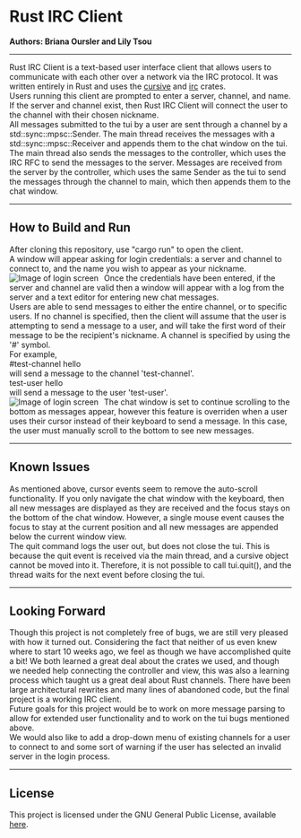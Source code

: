 # Rust IRC Client
**Authors: Briana Oursler and Lily Tsou**
<hr>
Rust IRC Client is a text-based user interface client that allows users to communicate with each other over a network via the IRC protocol. It was written entirely in 
Rust and uses the <a href="https://github.com/gyscos/cursive">cursive</a> and <a href="https://github.com/aatxe/irc">irc</a> crates.<br>
Users running this client are prompted to enter a server, channel, and name. If the server and channel exist, then Rust IRC Client will connect the user
to the channel with their chosen nickname. <br>
All messages submitted to the tui by a user are sent through a channel by a std::sync::mpsc::Sender. The main thread receives the messages with a 
std::sync::mpsc::Receiver and appends them to the chat window on the tui. The main thread also sends the messages to the controller, which uses the
IRC RFC to send the messages to the server. Messages are received from the server by the controller, which uses the same Sender as the tui to send the 
messages through the channel to main, which then appends them to the chat window.
<hr>
<h2> How to Build and Run </h2>
After cloning this repository, use "cargo run" to open the client. <br>
A window will appear asking for login credentials: a server and channel to connect to, and the name you wish to appear as your nickname. <br>
<img src="https://user-images.githubusercontent.com/77073427/121328292-0e5eaf00-c8c9-11eb-9411-f2c44c37959d.PNG"
     	alt="Image of login screen"
     	style="float: left; margin-right: 10px;" />
Once the credentials have been entered, if the server and channel are valid then a window will appear with a log from the server and a text editor for 
entering new chat messages. <br>
Users are able to send messages to either the entire channel, or to specific users. If no channel is specified, then the client will assume that the 
user is attempting to send a message to a user, and will take the first word of their message to be the recipient's nickname. A channel is specified by
using the '#' symbol.<br>
For example, <br>
#test-channel hello <br>
will send a message to the channel 'test-channel'.<br>
test-user hello <br>
will send a message to the user 'test-user'.<br>
<img src="https://user-images.githubusercontent.com/77073427/121330433-e07a6a00-c8ca-11eb-952f-291ad0d4e7a1.PNG"    
     	alt="Image of login screen"
	style="float: left; margin-right: 10px;" />
The chat window is set to continue scrolling to the bottom as messages appear, however this feature is overriden when a user uses their cursor instead of their 
keyboard to send a message. In this case, the user must manually scroll to the bottom to see new messages.
<br>
<hr>
<h2> Known Issues </h2>
As mentioned above, cursor events seem to remove the auto-scroll functionality. If you only navigate the chat window with the keyboard, then all new messages are 
displayed as they are received and the focus stays on the bottom of the chat window. However, a single mouse event causes the focus to stay at the current position 
and all new messages are appended below the current window view. <br>
The quit command logs the user out, but does not close the tui. This is because the quit event is received via the main thread, and a cursive object cannot be
moved into it. Therefore, it is not possible to call tui.quit(), and the thread waits for the next event before closing the tui. <br>
<hr>
<h2> Looking Forward </h2>
Though this project is not completely free of bugs, we are still very pleased with how it turned out. Considering the fact that neither of us even knew where to start 10 weeks ago, 
we feel as though we have accomplished quite a bit! We both learned a great deal about the crates we used, and though we needed help connecting the controller 
and view, this was also a learning process which taught us a great deal about Rust channels. There have been large architectural rewrites and many lines of 
abandoned code, but the final project is a working IRC client. <br>
Future goals for this project would be to work on more message parsing to allow for extended user functionality and to work on the tui bugs mentioned above.<br>
We would also like to add a drop-down menu of existing channels for a user to connect to and some sort of warning if the user has selected an invalid server in the login process.<br>
<hr>
<h2> License </h2>
This project is licensed under the GNU General Public License, available <a href="https://github.com/tsou-oursler-development/rust-client/blob/main/LICENSE.md">here</a>.
